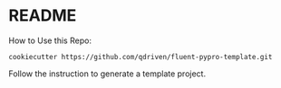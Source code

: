 # README

How to Use this Repo:

```shell
cookiecutter https://github.com/qdriven/fluent-pypro-template.git
```

Follow the instruction to generate a template project.